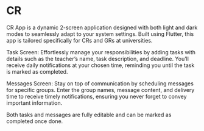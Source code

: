 # CR

CR App is a dynamic 2-screen application designed with both light and dark modes to seamlessly adapt to your system settings. Built using Flutter, this app is tailored specifically for CRs and GRs at universities.

Task Screen: Effortlessly manage your responsibilities by adding tasks with details such as the teacher’s name, task description, and deadline. You’ll receive daily notifications at your chosen time, reminding you until the task is marked as completed.

Messages Screen: Stay on top of communication by scheduling messages for specific groups. Enter the group names, message content, and delivery time to receive timely notifications, ensuring you never forget to convey important information.

Both tasks and messages are fully editable and can be marked as completed once done.
